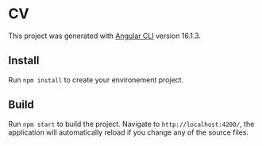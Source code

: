 # CV

This project was generated with [Angular CLI](https://github.com/angular/angular-cli) version 16.1.3.

## Install

Run `npm install` to create your environement project.

## Build

Run `npm start` to build the project.
Navigate to `http://localhost:4200/`, the application will automatically reload if you change any of the source files.
